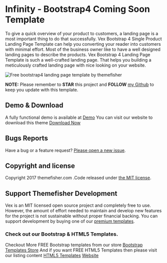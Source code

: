 # Infinity - Bootstrap4 Coming Soon Template

To give a quick overview of your product to customers, a landing page is a most important thing to do that successfully. Vex Bootstrap 4 Single Product Landing Page Template can help you converting your reader into customers with minimal effort. Most of the business owner like to have a well designed landing pages to describe the products. Vex Bootstrap 4 Landing Page Template is such a well-crafted landing page. That helps you building a meticulously crafted landing page with nice looking on your website.


<img src="https://cloud.githubusercontent.com/assets/10640964/24953289/8ebbf282-1f9c-11e7-95ec-8124324af1b5.jpg" alt="Free bootstrap4 landing page template by themefisher">

**NOTE:** Please remember to **STAR** this project and **FOLLOW** [my Github](https://github.com/themefisher) to keep you update with this template.

## Demo & Download 

A fully functional demo is available at <a href="http://demo.themefisher.com/demos/?theme=vex">Demo</a>
You can visit our website to download this theme <a href=" Download Now">Download Now</a>
 


## Bugs Reports

Have a bug or a feature request? [Please open a new issue](https://github.com/themefisher/vex-Bootstrap-4-Free-product-landing-page-template/issues/new).

## Copyright and license

Copyright 2017 themefisher.com  .Code released under [the MIT license](https://github.com/themefisher/vex-Bootstrap-4-Free-product-landing-page-template/blob/master/license.txt).

## Support Themefisher Development

Vex is an MIT licensed open source project and completely free to use. However, the amount of effort needed to maintain and develop new features for the project is not sustainable without proper financial backing. You can support development by buying one of our [premium templates](https://themefisher.com/premium-templates/).


### Check out our Bootstrap & HTML5 Templates.
Checkout More FREE Bootstrap templates from our store <a href="https://themefisher.com/free-bootstrap-templates">Bootstrap Templates Store</a>
And if you want FREE HTML5 Templates then please visit our listing content <a href="https://themefisher.com/best-free-html5-templates-2016/">HTML5 Templates</a>
<a href="https://themefisher.com">Website</a>

